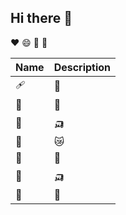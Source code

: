 ## Hi there 👋

♥ 😄 🥇 🦫

|Name|Description|
|:---|:-----|
| 🩹 | 🥈 |
| 🧮 | 🧃 |
| 🦡 | 🛺 |
| 🔡 | 😿 |
| 🧮 | 🧑 |
| 🦡 | 🛺 |
| 🤱 | 🥑 |
